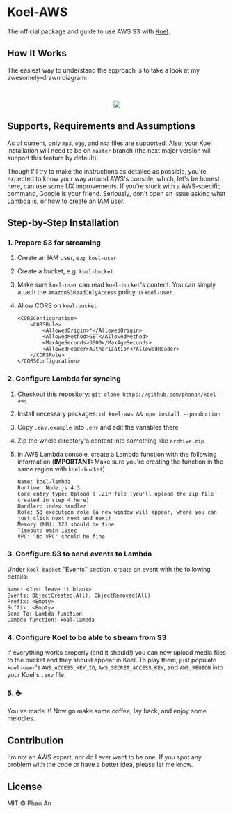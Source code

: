 # Koel-AWS

The official package and guide to use AWS S3 with [Koel](https://github.com/phanan/koel).

## How It Works

The easiest way to understand the approach is to take a look at my awesomely-drawn diagram:

<br>
<p align="center">
<img src="https://cdn.rawgit.com/phanan/koel-aws/master/assets/diagram.svg?v2"/>
</p>

## Supports, Requirements and Assumptions

As of current, only `mp3`, `ogg`, and `m4a` files are supported. Also, your Koel installation will need to be on `master` branch (the next major version will support this feature by default).

Though I'll try to make the instructions as detailed as possible, you're expected to know your way around AWS's console, which, let's be honest here, can use some UX improvements. If you're stuck with a AWS-specific command, Google is your friend. Seriously, don't open an issue asking what Lambda is, or how to create an IAM user.

## Step-by-Step Installation

### 1. Prepare S3 for streaming

1. Create an IAM user, e.g. `koel-user`
1. Create a bucket, e.g. `koel-bucket`
1. Make sure `koel-user` can read `koel-bucket`'s  content. You can simply attach the `AmazonS3ReadOnlyAccess` policy to `koel-user`.
1. Allow CORS on `koel-bucket`

    ```markup
    <CORSConfiguration>
        <CORSRule>
            <AllowedOrigin>*</AllowedOrigin>
            <AllowedMethod>GET</AllowedMethod>
            <MaxAgeSeconds>3000</MaxAgeSeconds>
            <AllowedHeader>Authorization</AllowedHeader>
        </CORSRule>
    </CORSConfiguration>
    ```

### 2. Configure Lambda for syncing

1. Checkout this repository: `git clone https://github.com/phanan/koel-aws`
2. Install necessary packages: `cd koel-aws && npm install --production`
3. Copy `.env.example` into `.env` and edit the variables there
4. Zip the whole directory's content into something like `archive.zip`
5. In AWS Lambda console, create a Lambda function with the following information (**IMPORTANT:** Make sure you're creating the function in the same region with `koel-bucket`)

    ```
    Name: koel-lambda
    Runtime: Node.js 4.3
    Code entry type: Upload a .ZIP file (you'll upload the zip file created in step 4 here)
    Handler: index.handler
    Role: S3 execution role (a new window will appear, where you can just click next next and next)
    Memory (MB): 128 should be fine
    Timeout: 0min 10sec
    VPC: "No VPC" should be fine
    ```

### 3. Configure S3 to send events to Lambda

Under `koel-bucket` "Events" section, create an event with the following details:

    Name: <Just leave it blank>
    Events: ObjectCreated(All), ObjectRemoved(All)
    Prefix: <Empty>
    Suffix: <Empty>
    Send To: Lambda function
    Lambda function: koel-lambda

### 4. Configure Koel to be able to stream from S3

If everything works properly (and it should!) you can now upload media files to the bucket and they should appear in Koel. To play them, just populate `koel-user`'s `AWS_ACCESS_KEY_ID`, `AWS_SECRET_ACCESS_KEY`, and `AWS_REGION` into your Koel's `.env` file.

### 5. ☕️

You've made it! Now go make some coffee, lay back, and enjoy some melodies.

## Contribution

I'm not an AWS expert, nor do I ever want to be one. If you spot any problem with the code or have a better idea, please let me know.

## License

MIT © Phan An

